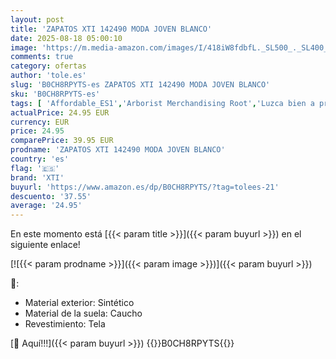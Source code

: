 ```yaml
---
layout: post
title: 'ZAPATOS XTI 142490 MODA JOVEN BLANCO'
date: 2025-08-18 05:00:10
image: 'https://m.media-amazon.com/images/I/418iW8fdbfL._SL500_._SL400_.jpg'
comments: true
category: ofertas
author: 'tole.es'
slug: 'B0CH8RPYTS-es ZAPATOS XTI 142490 MODA JOVEN BLANCO'
sku: 'B0CH8RPYTS-es'
tags: [ 'Affordable_ES1','Arborist Merchandising Root','Luzca bien a precios bajos','Moda','Moda Mujer','Ropa','Self Service','Special Features Stores','Zapatillas casual para mujer','Zapatillas deportivas y de moda para mujer','Zapatos para mujer','c8538d25-3af9-48d3-aeff-5f3ce5572a36_0','c8538d25-3af9-48d3-aeff-5f3ce5572a36_2801','c8538d25-3af9-48d3-aeff-5f3ce5572a36_4401','xti','zapatos','🇪🇸', ]
actualPrice: 24.95 EUR
currency: EUR
price: 24.95
comparePrice: 39.95 EUR
prodname: 'ZAPATOS XTI 142490 MODA JOVEN BLANCO'
country: 'es'
flag: '🇪🇸'
brand: 'XTI'
buyurl: 'https://www.amazon.es/dp/B0CH8RPYTS/?tag=tolees-21'
descuento: '37.55'
average: '24.95'
---
```


En este momento está [{{< param title >}}]({{< param buyurl >}}) en el siguiente enlace!

[![{{< param prodname >}}]({{< param image >}})]({{< param buyurl >}})

🔎:

- Material exterior: Sintético
- Material de la suela: Caucho
- Revestimiento: Tela

[🛒 Aquí!!!]({{< param buyurl >}})
{{<world>}}B0CH8RPYTS{{</world>}}
